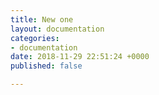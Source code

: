 ```yaml
---
title: New one
layout: documentation
categories:
- documentation
date: 2018-11-29 22:51:24 +0000
published: false

---
```

